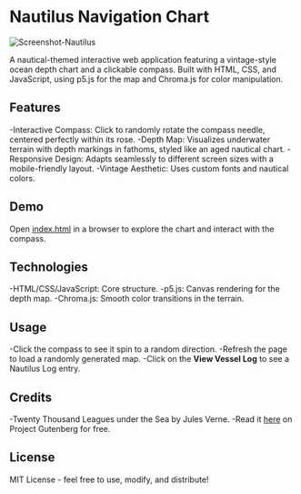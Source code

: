 # Nautilus Navigation Chart

<img alt="Screenshot-Nautilus" src="https://github.com/user-attachments/assets/2bd11dd4-39a1-41a5-8cba-ca6982ce26c0" />



A nautical-themed interactive web application featuring a vintage-style ocean depth chart and a clickable compass. Built with HTML, CSS, and JavaScript, using p5.js for the map and Chroma.js for color manipulation.

## Features
-Interactive Compass: Click to randomly rotate the compass needle, centered perfectly within its rose.
-Depth Map: Visualizes underwater terrain with depth markings in fathoms, styled like an aged nautical chart.
-Responsive Design: Adapts seamlessly to different screen sizes with a mobile-friendly layout.
-Vintage Aesthetic: Uses custom fonts and nautical colors.

## Demo
Open [index.html](https://edisedis777.github.io/Nautilus-Chart/) in a browser to explore the chart and interact with the compass.

## Technologies
-HTML/CSS/JavaScript: Core structure.
-p5.js: Canvas rendering for the depth map.
-Chroma.js: Smooth color transitions in the terrain.

## Usage
-Click the compass to see it spin to a random direction.
-Refresh the page to load a randomly generated map. 
-Click on the **View Vessel Log** to see a Nautilus Log entry. 

## Credits
-Twenty Thousand Leagues under the Sea by Jules Verne. 
-Read it [here](https://www.gutenberg.org/ebooks/164) on Project Gutenberg for free. 

## License
MIT License - feel free to use, modify, and distribute!
